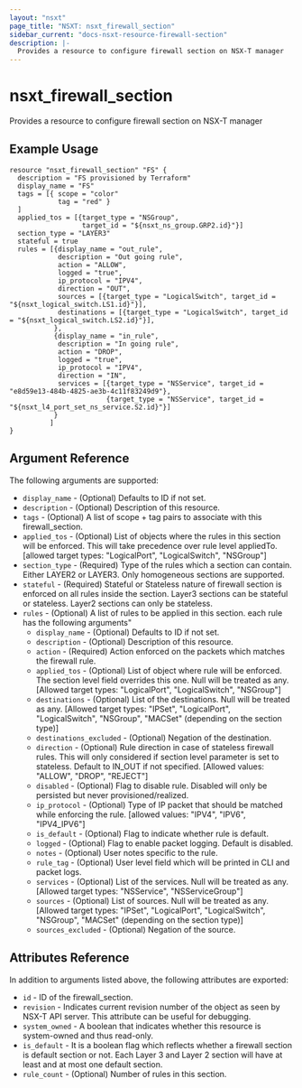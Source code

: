 ```yaml
---
layout: "nsxt"
page_title: "NSXT: nsxt_firewall_section"
sidebar_current: "docs-nsxt-resource-firewall-section"
description: |-
  Provides a resource to configure firewall section on NSX-T manager
---
```


# nsxt_firewall_section

Provides a resource to configure firewall section on NSX-T manager

## Example Usage

```hcl
resource "nsxt_firewall_section" "FS" {
  description = "FS provisioned by Terraform"
  display_name = "FS"
  tags = [{ scope = "color"
            tag = "red" }
  ]
  applied_tos = [{target_type = "NSGroup",
                  target_id = "${nsxt_ns_group.GRP2.id}"}]
  section_type = "LAYER3"
  stateful = true
  rules = [{display_name = "out_rule",
            description = "Out going rule",
            action = "ALLOW",
            logged = "true",
            ip_protocol = "IPV4",
            direction = "OUT",
            sources = [{target_type = "LogicalSwitch", target_id = "${nsxt_logical_switch.LS1.id}"}],
            destinations = [{target_type = "LogicalSwitch", target_id = "${nsxt_logical_switch.LS2.id}"}],
           },
           {display_name = "in_rule",
            description = "In going rule",
            action = "DROP",
            logged = "true",
            ip_protocol = "IPV4",
            direction = "IN",
            services = [{target_type = "NSService", target_id = "e8d59e13-484b-4825-ae3b-4c11f83249d9"},
                        {target_type = "NSService", target_id = "${nsxt_l4_port_set_ns_service.S2.id}"}]
           }
          ]
}
```

## Argument Reference

The following arguments are supported:

* `display_name` - (Optional) Defaults to ID if not set.
* `description` - (Optional) Description of this resource.
* `tags` - (Optional) A list of scope + tag pairs to associate with this firewall_section.
* `applied_tos` - (Optional) List of objects where the rules in this section will be enforced. This will take precedence over rule level appliedTo. [allowed target types: "LogicalPort", "LogicalSwitch", "NSGroup"]
* `section_type` - (Required) Type of the rules which a section can contain. Either LAYER2 or LAYER3. Only homogeneous sections are supported.
* `stateful` - (Required) Stateful or Stateless nature of firewall section is enforced on all rules inside the section. Layer3 sections can be stateful or stateless. Layer2 sections can only be stateless.
* `rules` - (Optional) A list of rules to be applied in this section. each rule has the following arguments"
  * `display_name` - (Optional) Defaults to ID if not set.
  * `description` - (Optional) Description of this resource.
  * `action` - (Required) Action enforced on the packets which matches the firewall rule.
  * `applied_tos` - (Optional) List of object where rule will be enforced. The section level field overrides this one. Null will be treated as any. [Allowed target types: "LogicalPort", "LogicalSwitch", "NSGroup"]
  * `destinations` - (Optional) List of the destinations. Null will be treated as any. [Allowed target types: "IPSet", "LogicalPort", "LogicalSwitch", "NSGroup", "MACSet" (depending on the section type)]
  * `destinations_excluded` - (Optional) Negation of the destination.
  * `direction` - (Optional) Rule direction in case of stateless firewall rules. This will only considered if section level parameter is set to stateless. Default to IN_OUT if not specified. [Allowed values: "ALLOW", "DROP", "REJECT"]
  * `disabled` - (Optional) Flag to disable rule. Disabled will only be persisted but never provisioned/realized.
  * `ip_protocol` - (Optional) Type of IP packet that should be matched while enforcing the rule. [allowed values: "IPV4", "IPV6", "IPV4_IPV6"]
  * `is_default` - (Optional) Flag to indicate whether rule is default.
  * `logged` - (Optional) Flag to enable packet logging. Default is disabled.
  * `notes` - (Optional) User notes specific to the rule.
  * `rule_tag` - (Optional) User level field which will be printed in CLI and packet logs.
  * `services` - (Optional) List of the services. Null will be treated as any. [Allowed target types: "NSService", "NSServiceGroup"]
  * `sources` - (Optional) List of sources. Null will be treated as any. [Allowed target types: "IPSet", "LogicalPort", "LogicalSwitch", "NSGroup", "MACSet" (depending on the section type)]
  * `sources_excluded` - (Optional) Negation of the source.

## Attributes Reference

In addition to arguments listed above, the following attributes are exported:

* `id` - ID of the firewall_section.
* `revision` - Indicates current revision number of the object as seen by NSX-T API server. This attribute can be useful for debugging.
* `system_owned` - A boolean that indicates whether this resource is system-owned and thus read-only.
* `is_default` - It is a boolean flag which reflects whether a firewall section is default section or not. Each Layer 3 and Layer 2 section will have at least and at most one default section.
* `rule_count` - (Optional) Number of rules in this section.
